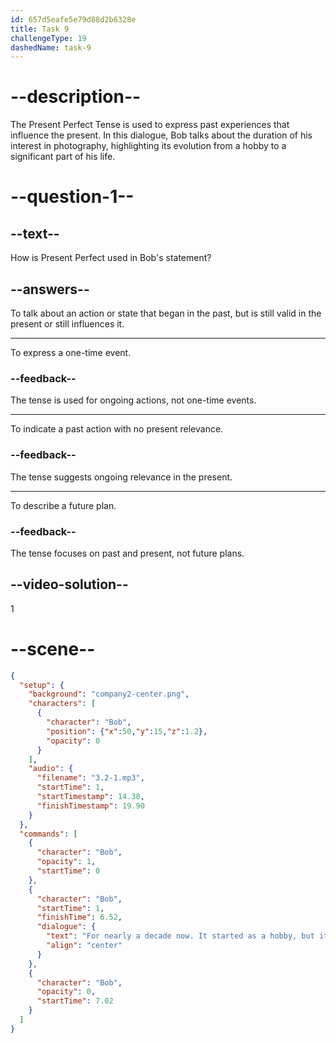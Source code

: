 ```yaml
---
id: 657d5eafe5e79d88d2b6328e
title: Task 9
challengeType: 19
dashedName: task-9
---
```


<!-- (Audio) Bob: For nearly a decade now. It started as a hobby, but it has become a significant part of my life. -->

# --description--

The Present Perfect Tense is used to express past experiences that influence the present. In this dialogue, Bob talks about the duration of his interest in photography, highlighting its evolution from a hobby to a significant part of his life.

# --question-1--

## --text--

How is Present Perfect used in Bob's statement?

## --answers--

To talk about an action or state that began in the past, but is still valid in the present or still influences it.

---

To express a one-time event.

### --feedback--

The tense is used for ongoing actions, not one-time events.

---

To indicate a past action with no present relevance.

### --feedback--

The tense suggests ongoing relevance in the present.

---

To describe a future plan.

### --feedback--

The tense focuses on past and present, not future plans.

## --video-solution--

1

# --scene--

```json
{
  "setup": {
    "background": "company2-center.png",
    "characters": [
      {
        "character": "Bob",
        "position": {"x":50,"y":15,"z":1.2},
        "opacity": 0
      }
    ],
    "audio": {
      "filename": "3.2-1.mp3",
      "startTime": 1,
      "startTimestamp": 14.38,
      "finishTimestamp": 19.90
    }
  },
  "commands": [
    {
      "character": "Bob",
      "opacity": 1,
      "startTime": 0
    },
    {
      "character": "Bob",
      "startTime": 1,
      "finishTime": 6.52,
      "dialogue": {
        "text": "For nearly a decade now. It started as a hobby, but it's become a significant part of my life.",
        "align": "center"
      }
    },
    {
      "character": "Bob",
      "opacity": 0,
      "startTime": 7.02
    }
  ]
}
```
